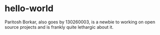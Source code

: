 # hello-world
Paritosh Borkar, also goes by 130260003, is a newbie to working on open source projects and is frankly quite lethargic about it.
